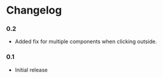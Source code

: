 # Changelog

### 0.2

- Added fix for multiple components when clicking outside.

### 0.1

- Initial release
